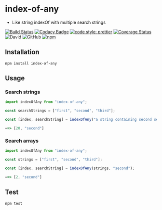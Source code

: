 # index-of-any

- Like string indexOf with multiple search strings

[![Build Status](https://travis-ci.com/jaspenlind/index-of-any.svg?branch=master)](https://travis-ci.com/jaspenlind/index-of-any)
[![Codacy Badge](https://app.codacy.com/project/badge/Grade/5f4453dacba44ee88ada0bed1d51996c)](https://www.codacy.com/gh/jaspenlind/index-of-any/dashboard?utm_source=github.com&amp;utm_medium=referral&amp;utm_content=jaspenlind/index-of-any&amp;utm_campaign=Badge_Grade)
[![code style: prettier](https://img.shields.io/badge/code_style-prettier-ff69b4.svg?style=flat-square)](https://github.com/prettier/prettier)
[![Coverage Status](https://coveralls.io/repos/jaspenlind/index-of-any/badge.svg?branch=master)](https://coveralls.io/r/jaspenlind/index-of-any?branch=master)
![David](https://img.shields.io/david/jaspenlind/index-of-any)
![GitHub](https://img.shields.io/github/license/jaspenlind/index-of-any)
[![npm](https://img.shields.io/npm/v/index-of-any)](https://www.npmjs.com/package/index-of-any)

## Installation

```shell
npm install index-of-any
```

## Usage

### Search strings

```js
import indexOfAny from "index-of-any";

const searchStrings = ["first", "second", "third"];

const [index, searchString] = indexOfAny("a string containing second search string");

==> [20, "second"]
```

### Search arrays

```js
import indexOfAny from "index-of-any";

const strings = ["first", "second", "third"];

const [index, searchString] = indexOfAny(strings, "second");

==> [2, "second"]
```

## Test

```shell
npm test
```
